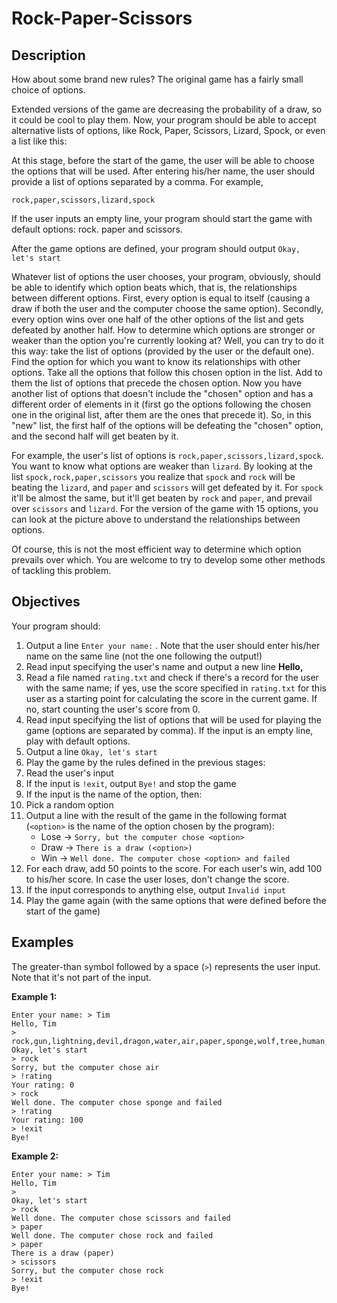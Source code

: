 # Rock-Paper-Scissors

## Description
How about some brand new rules? The original game has a fairly small choice of options.

Extended versions of the game are decreasing the probability of a draw, so it could be cool to play them.
Now, your program should be able to accept alternative lists of options, like Rock, Paper, Scissors, Lizard, Spock, or even a list like this:



At this stage, before the start of the game, the user will be able to choose the options that will be used. After entering his/her name, the user should provide a list of options separated by a comma. For example,

```rock,paper,scissors,lizard,spock```

If the user inputs an empty line, your program should start the game with default options: rock. paper and scissors.

After the game options are defined, your program should output ```Okay, let's start```

Whatever list of options the user chooses, your program, obviously, should be able to identify which option beats which, that is, the relationships between different options. First, every option is equal to itself (causing a draw if both the user and the computer choose the same option). Secondly, every option wins over one half of the other options of the list and gets defeated by another half. How to determine which options are stronger or weaker than the option you're currently looking at? Well, you can try to do it this way: take the list of options (provided by the user or the default one). Find the option for which you want to know its relationships with other options. Take all the options that follow this chosen option in the list. Add to them the list of options that precede the chosen option. Now you have another list of options that doesn't include the "chosen" option and has a different order of elements in it (first go the options following the chosen one in the original list, after them are the ones that precede it). So, in this "new" list, the first half of the options will be defeating the "chosen" option, and the second half will get beaten by it.

For example, the user's list of options is ```rock,paper,scissors,lizard,spock```. You want to know what options are weaker than ```lizard```. By looking at the list ```spock,rock,paper,scissors``` you realize that ```spock``` and ```rock``` will be beating the ```lizard```, and ```paper``` and ```scissors``` will get defeated by it. For ```spock``` it'll be almost the same, but it'll get beaten by ```rock``` and ```paper```, and prevail over ```scissors``` and ```lizard```. For the version of the game with 15 options, you can look at the picture above to understand the relationships between options.

Of course, this is not the most efficient way to determine which option prevails over which. You are welcome to try to develop some other methods of tackling this problem.

## Objectives
Your program should:

1. Output a line ```Enter your name:``` . Note that the user should enter his/her name on the same line (not the one following the output!)
2. Read input specifying the user's name and output a new line **Hello, <name>**
3. Read a file named ```rating.txt``` and check if there's a record for the user with the same name; if yes, use the score specified in ```rating.txt``` for this user as a starting point for calculating the score in the current game. If no, start counting the user's score from 0.
4. Read input specifying the list of options that will be used for playing the game (options are separated by comma). If the input is an empty line, play with default options.
5. Output a line ```Okay, let's start```
6. Play the game by the rules defined in the previous stages:
7. Read the user's input
8. If the input is ```!exit```, output ```Bye!``` and stop the game
9. If the input is the name of the option, then:
10. Pick a random option
11. Output a line with the result of the game in the following format (```<option>``` is the name of the option chosen by the program):
    * Lose -> ```Sorry, but the computer chose <option>```
    * Draw -> ```There is a draw (<option>)```
    * Win -> ```Well done. The computer chose <option> and failed```
12. For each draw, add 50 points to the score. For each user's win, add 100 to his/her score. In case the user loses, don't change the score.
13. If the input corresponds to anything else, output ```Invalid input```
14. Play the game again (with the same options that were defined before the start of the game)

## Examples

The greater-than symbol followed by a space (```>```) represents the user input. Note that it's not part of the input.

**Example 1:**
```
Enter your name: > Tim
Hello, Tim
> rock,gun,lightning,devil,dragon,water,air,paper,sponge,wolf,tree,human,snake,scissors,fire
Okay, let's start
> rock
Sorry, but the computer chose air
> !rating
Your rating: 0
> rock
Well done. The computer chose sponge and failed
> !rating
Your rating: 100
> !exit
Bye!
```

**Example 2:**
```
Enter your name: > Tim
Hello, Tim
> 
Okay, let's start
> rock
Well done. The computer chose scissors and failed
> paper
Well done. The computer chose rock and failed
> paper
There is a draw (paper)
> scissors
Sorry, but the computer chose rock
> !exit
Bye!
```
